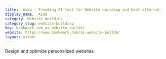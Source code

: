 ```yaml
---
title:  Aida - Trending AI tool for Website building and best alternatives
display_name:  Aida
category: Website building
category_slug: website-building
key: bookmark_com_ai_website_builder
website: https://www.bookmark.com/ai-website-builder
layout: aitool
---
```


Design and optimize personalized websites.
